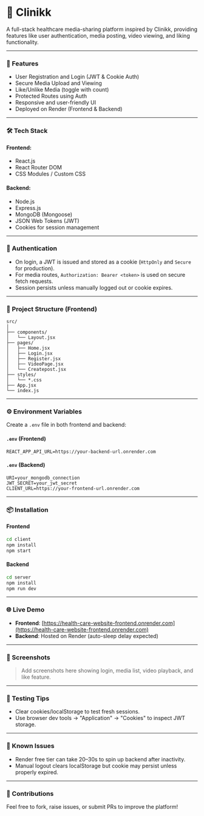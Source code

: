 # 🏥 Clinikk 

A full-stack healthcare media-sharing platform inspired by Clinikk, providing features like user authentication, media posting, video viewing, and liking functionality.

---

### 🚀 Features

- User Registration and Login (JWT & Cookie Auth)
- Secure Media Upload and Viewing
- Like/Unlike Media (toggle with count)
- Protected Routes using Auth
- Responsive and user-friendly UI
- Deployed on Render (Frontend & Backend)

---

### 🛠 Tech Stack

#### Frontend:
- React.js
- React Router DOM
- CSS Modules / Custom CSS

#### Backend:
- Node.js
- Express.js
- MongoDB (Mongoose)
- JSON Web Tokens (JWT)
- Cookies for session management

---

### 🔐 Authentication

- On login, a JWT is issued and stored as a cookie (`HttpOnly` and `Secure` for production).
- For media routes, `Authorization: Bearer <token>` is used on secure fetch requests.
- Session persists unless manually logged out or cookie expires.

---

### 📁 Project Structure (Frontend)

```
src/
│
├── components/
│   └── Layout.jsx
├── pages/
│   ├── Home.jsx
│   ├── Login.jsx
│   ├── Register.jsx
│   ├── VideoPage.jsx
│   └── Createpost.jsx
├── styles/
│   └── *.css
├── App.jsx
└── index.js
```

---

### ⚙️ Environment Variables

Create a `.env` file in both frontend and backend:

#### `.env` (Frontend)

```
REACT_APP_API_URL=https://your-backend-url.onrender.com
```

#### `.env` (Backend)

```
URI=your_mongodb_connection
JWT_SECRET=your_jwt_secret
CLIENT_URL=https://your-frontend-url.onrender.com
```

---

### 📦 Installation

#### Frontend

```bash
cd client
npm install
npm start
```

#### Backend

```bash
cd server
npm install
npm run dev
```

---

### 🌐 Live Demo

- **Frontend**: [https://health-care-website-frontend.onrender.com](https://health-care-website-frontend.onrender.com)
- **Backend**: Hosted on Render (auto-sleep delay expected)

---

### 📸 Screenshots

> Add screenshots here showing login, media list, video playback, and like feature.

---

### 🧪 Testing Tips

- Clear cookies/localStorage to test fresh sessions.
- Use browser dev tools → "Application" → "Cookies" to inspect JWT storage.

---

### 📍 Known Issues

- Render free tier can take 20–30s to spin up backend after inactivity.
- Manual logout clears localStorage but cookie may persist unless properly expired.

---

### 🙌 Contributions

Feel free to fork, raise issues, or submit PRs to improve the platform!

